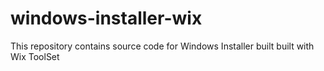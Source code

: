 # windows-installer-wix
This repository contains source code for Windows Installer built built with Wix ToolSet
